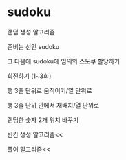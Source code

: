 # sudoku

랜덤 생성 알고리즘

준비는 선언 sudoku

그 다음에 sudoku에 임의의 스도쿠 할당하기

회전하기 (1~3회)

행 3줄 단위로 움직이기/열 단위로

행 3줄 단위 안에서 재배치/열 단위로

랜덤한 숫자 2개 위치 바꾸기



빈칸 생성 알고리즘<<

풀이 알고리즘<<